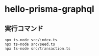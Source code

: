 # hello-prisma-graphql

## 実行コマンド

```
npx ts-node src/index.ts
npx ts-node src/seed.ts
npx ts-node src/transaction.ts
```
